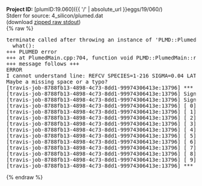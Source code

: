 **Project ID:** [plumID:19.060]({{ '/' | absolute_url }}eggs/19/060/)  
Stderr for source:  4_silicon/plumed.dat   
(download [zipped raw stdout](plumed.dat.plumed_master.stdout.txt.zip))  
{% raw %}
<pre>
terminate called after throwing an instance of 'PLMD::Plumed::ExceptionError'
  what():  
+++ PLUMED error
+++ at PlumedMain.cpp:704, function void PLMD::PlumedMain::readInputWords(const std::vector<std::__cxx11::basic_string<char> >&)
+++ message follows +++
ERROR
I cannot understand line: REFCV SPECIES=1-216 SIGMA=0.04 LATTICE_CONSTANTS=0.5431 CRYSTAL_STRUCTURE=DIAMOND LABEL=refcv MORE_THAN=RATIONAL R_0=0.5 NN=12 MM=24 MEAN
Maybe a missing space or a typo?
[travis-job-8788fb13-4898-4c73-8dd1-99974306413e:13796] *** Process received signal ***
[travis-job-8788fb13-4898-4c73-8dd1-99974306413e:13796] Signal: Aborted (6)
[travis-job-8788fb13-4898-4c73-8dd1-99974306413e:13796] Signal code:  (-6)
[travis-job-8788fb13-4898-4c73-8dd1-99974306413e:13796] [ 0] /lib/x86_64-linux-gnu/libc.so.6(+0x354b0)[0x7f38780224b0]
[travis-job-8788fb13-4898-4c73-8dd1-99974306413e:13796] [ 1] /lib/x86_64-linux-gnu/libc.so.6(gsignal+0x38)[0x7f3878022428]
[travis-job-8788fb13-4898-4c73-8dd1-99974306413e:13796] [ 2] /lib/x86_64-linux-gnu/libc.so.6(abort+0x16a)[0x7f387802402a]
[travis-job-8788fb13-4898-4c73-8dd1-99974306413e:13796] [ 3] /usr/lib/x86_64-linux-gnu/libstdc++.so.6(_ZN9__gnu_cxx27__verbose_terminate_handlerEv+0x16d)[0x7f387865c84d]
[travis-job-8788fb13-4898-4c73-8dd1-99974306413e:13796] [ 4] /usr/lib/x86_64-linux-gnu/libstdc++.so.6(+0x8d6b6)[0x7f387865a6b6]
[travis-job-8788fb13-4898-4c73-8dd1-99974306413e:13796] [ 5] /usr/lib/x86_64-linux-gnu/libstdc++.so.6(+0x8d701)[0x7f387865a701]
[travis-job-8788fb13-4898-4c73-8dd1-99974306413e:13796] [ 6] /usr/lib/x86_64-linux-gnu/libstdc++.so.6(__cxa_rethrow+0x49)[0x7f387865a969]
[travis-job-8788fb13-4898-4c73-8dd1-99974306413e:13796] [ 7] plumed_master[0x40a072]
[travis-job-8788fb13-4898-4c73-8dd1-99974306413e:13796] [ 8] /lib/x86_64-linux-gnu/libc.so.6(__libc_start_main+0xf0)[0x7f387800d830]
[travis-job-8788fb13-4898-4c73-8dd1-99974306413e:13796] [ 9] plumed_master[0x40a0e9]
[travis-job-8788fb13-4898-4c73-8dd1-99974306413e:13796] *** End of error message ***
</pre>
{% endraw %}
